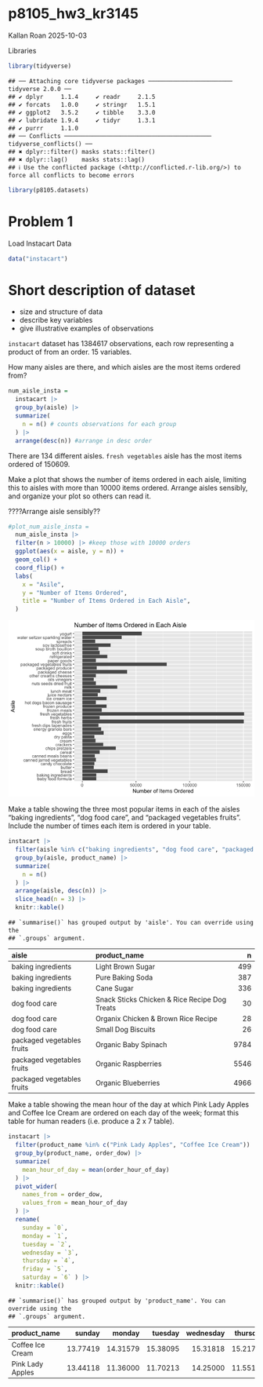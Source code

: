 p8105_hw3_kr3145
================
Kallan Roan
2025-10-03

Libraries

``` r
library(tidyverse)
```

    ## ── Attaching core tidyverse packages ──────────────────────── tidyverse 2.0.0 ──
    ## ✔ dplyr     1.1.4     ✔ readr     2.1.5
    ## ✔ forcats   1.0.0     ✔ stringr   1.5.1
    ## ✔ ggplot2   3.5.2     ✔ tibble    3.3.0
    ## ✔ lubridate 1.9.4     ✔ tidyr     1.3.1
    ## ✔ purrr     1.1.0     
    ## ── Conflicts ────────────────────────────────────────── tidyverse_conflicts() ──
    ## ✖ dplyr::filter() masks stats::filter()
    ## ✖ dplyr::lag()    masks stats::lag()
    ## ℹ Use the conflicted package (<http://conflicted.r-lib.org/>) to force all conflicts to become errors

``` r
library(p8105.datasets)
```

# Problem 1

Load Instacart Data

``` r
data("instacart")
```

# Short description of dataset

- size and structure of data
- describe key variables
- give illustrative examples of observations

`instacart` dataset has 1384617 observations, each row representing a
product of from an order. 15 variables.

How many aisles are there, and which aisles are the most items ordered
from?

``` r
num_aisle_insta = 
  instacart |> 
  group_by(aisle) |> 
  summarize(
    n = n() # counts observations for each group
  ) |> 
  arrange(desc(n)) #arrange in desc order
```

There are 134 different aisles. `fresh vegetables` aisle has the most
items ordered of 150609.

Make a plot that shows the number of items ordered in each aisle,
limiting this to aisles with more than 10000 items ordered. Arrange
aisles sensibly, and organize your plot so others can read it.

????Arrange aisle sensibly??

``` r
#plot_num_aisle_insta =
  num_aisle_insta |> 
  filter(n > 10000) |> #keep those with 10000 orders
  ggplot(aes(x = aisle, y = n)) + 
  geom_col() +
  coord_flip() +
  labs(
    x = "Asile",
    y = "Number of Items Ordered", 
    title = "Number of Items Ordered in Each Aisle", 
  ) 
```

![](p8105_hw3_kr3145_files/figure-gfm/unnamed-chunk-4-1.png)<!-- -->

Make a table showing the three most popular items in each of the aisles
“baking ingredients”, “dog food care”, and “packaged vegetables fruits”.
Include the number of times each item is ordered in your table.

``` r
instacart |> 
  filter(aisle %in% c("baking ingredients", "dog food care", "packaged vegetables fruits")) |> 
  group_by(aisle, product_name) |> 
  summarize(
    n = n()
  ) |> 
  arrange(aisle, desc(n)) |> 
  slice_head(n = 3) |> 
  knitr::kable()
```

    ## `summarise()` has grouped output by 'aisle'. You can override using the
    ## `.groups` argument.

| aisle | product_name | n |
|:---|:---|---:|
| baking ingredients | Light Brown Sugar | 499 |
| baking ingredients | Pure Baking Soda | 387 |
| baking ingredients | Cane Sugar | 336 |
| dog food care | Snack Sticks Chicken & Rice Recipe Dog Treats | 30 |
| dog food care | Organix Chicken & Brown Rice Recipe | 28 |
| dog food care | Small Dog Biscuits | 26 |
| packaged vegetables fruits | Organic Baby Spinach | 9784 |
| packaged vegetables fruits | Organic Raspberries | 5546 |
| packaged vegetables fruits | Organic Blueberries | 4966 |

Make a table showing the mean hour of the day at which Pink Lady Apples
and Coffee Ice Cream are ordered on each day of the week; format this
table for human readers (i.e. produce a 2 x 7 table).

``` r
instacart |> 
  filter(product_name %in% c("Pink Lady Apples", "Coffee Ice Cream")) |> 
  group_by(product_name, order_dow) |> 
  summarize(
    mean_hour_of_day = mean(order_hour_of_day)
  ) |> 
  pivot_wider(
    names_from = order_dow,
    values_from = mean_hour_of_day
  ) |> 
  rename( 
    sunday = `0`,
    monday = `1`,
    tuesday = `2`, 
    wednesday = `3`, 
    thursday = `4`, 
    friday = `5`, 
    saturday = `6` ) |> 
  knitr::kable()
```

    ## `summarise()` has grouped output by 'product_name'. You can override using the
    ## `.groups` argument.

| product_name | sunday | monday | tuesday | wednesday | thursday | friday | saturday |
|:---|---:|---:|---:|---:|---:|---:|---:|
| Coffee Ice Cream | 13.77419 | 14.31579 | 15.38095 | 15.31818 | 15.21739 | 12.26316 | 13.83333 |
| Pink Lady Apples | 13.44118 | 11.36000 | 11.70213 | 14.25000 | 11.55172 | 12.78431 | 11.93750 |

